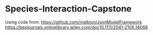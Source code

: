 # Species-Interaction-Capstone

Using code from:
https://github.com/malbion/JointModelFramework
https://besjournals.onlinelibrary.wiley.com/doi/10.1111/2041-210X.14068
